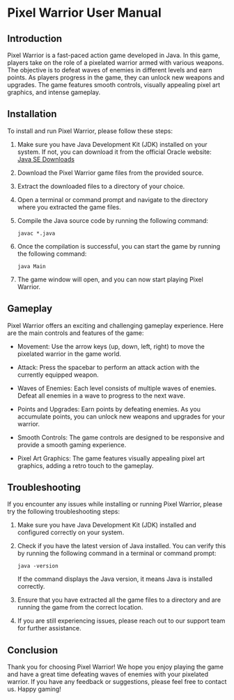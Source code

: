 # Pixel Warrior User Manual

## Introduction

Pixel Warrior is a fast-paced action game developed in Java. In this game, players take on the role of a pixelated warrior armed with various weapons. The objective is to defeat waves of enemies in different levels and earn points. As players progress in the game, they can unlock new weapons and upgrades. The game features smooth controls, visually appealing pixel art graphics, and intense gameplay.

## Installation

To install and run Pixel Warrior, please follow these steps:

1. Make sure you have Java Development Kit (JDK) installed on your system. If not, you can download it from the official Oracle website: [Java SE Downloads](https://www.oracle.com/java/technologies/javase-jdk11-downloads.html)

2. Download the Pixel Warrior game files from the provided source.

3. Extract the downloaded files to a directory of your choice.

4. Open a terminal or command prompt and navigate to the directory where you extracted the game files.

5. Compile the Java source code by running the following command:

   ```
   javac *.java
   ```

6. Once the compilation is successful, you can start the game by running the following command:

   ```
   java Main
   ```

7. The game window will open, and you can now start playing Pixel Warrior.

## Gameplay

Pixel Warrior offers an exciting and challenging gameplay experience. Here are the main controls and features of the game:

- Movement: Use the arrow keys (up, down, left, right) to move the pixelated warrior in the game world.

- Attack: Press the spacebar to perform an attack action with the currently equipped weapon.

- Waves of Enemies: Each level consists of multiple waves of enemies. Defeat all enemies in a wave to progress to the next wave.

- Points and Upgrades: Earn points by defeating enemies. As you accumulate points, you can unlock new weapons and upgrades for your warrior.

- Smooth Controls: The game controls are designed to be responsive and provide a smooth gaming experience.

- Pixel Art Graphics: The game features visually appealing pixel art graphics, adding a retro touch to the gameplay.

## Troubleshooting

If you encounter any issues while installing or running Pixel Warrior, please try the following troubleshooting steps:

1. Make sure you have Java Development Kit (JDK) installed and configured correctly on your system.

2. Check if you have the latest version of Java installed. You can verify this by running the following command in a terminal or command prompt:

   ```
   java -version
   ```

   If the command displays the Java version, it means Java is installed correctly.

3. Ensure that you have extracted all the game files to a directory and are running the game from the correct location.

4. If you are still experiencing issues, please reach out to our support team for further assistance.

## Conclusion

Thank you for choosing Pixel Warrior! We hope you enjoy playing the game and have a great time defeating waves of enemies with your pixelated warrior. If you have any feedback or suggestions, please feel free to contact us. Happy gaming!